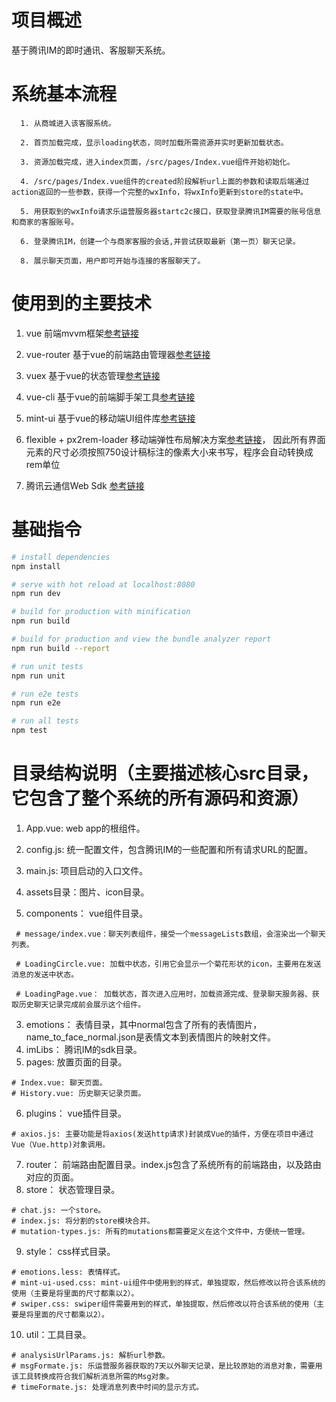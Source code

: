 # 项目概述
 基于腾讯IM的即时通讯、客服聊天系统。
 
# 系统基本流程
```
  1. 从商城进入该客服系统。
  
  2. 首页加载完成，显示loading状态，同时加载所需资源并实时更新加载状态。
  
  3. 资源加载完成，进入index页面，/src/pages/Index.vue组件开始初始化。
  
  4. /src/pages/Index.vue组件的created阶段解析url上面的参数和读取后端通过action返回的一些参数，获得一个完整的wxInfo，将wxInfo更新到store的state中。
  
  5. 用获取到的wxInfo请求乐运营服务器startc2c接口，获取登录腾讯IM需要的账号信息和商家的客服账号。
  
  6. 登录腾讯IM，创建一个与商家客服的会话,并尝试获取最新（第一页）聊天记录。
  
  8. 展示聊天页面，用户即可开始与连接的客服聊天了。
```  

# 使用到的主要技术
1. vue 前端mvvm框架[参考链接](https://cn.vuejs.org/)

2. vue-router 基于vue的前端路由管理器[参考链接](https://router.vuejs.org/zh/installation.html)
3. vuex 基于vue的状态管理[参考链接](https://vuex.vuejs.org/zh/guide/)
4. vue-cli 基于vue的前端脚手架工具[参考链接](https://github.com/vuejs/vue-cli)
5. mint-ui 基于vue的移动端UI组件库[参考链接](https://github.com/ElemeFE/mint-ui)
6. flexible + px2rem-loader 移动端弹性布局解决方案[参考链接](http://hjingren.cn/2017/06/16/%E5%9F%BA%E4%BA%8Evue-cli%E9%85%8D%E7%BD%AE%E7%A7%BB%E5%8A%A8%E7%AB%AF%E8%87%AA%E9%80%82%E5%BA%94/)，
因此所有界面元素的尺寸必须按照750设计稿标注的像素大小来书写，程序会自动转换成rem单位
7. 腾讯云通信Web Sdk [参考链接](https://cloud.tencent.com/document/product/269/1594)

# 基础指令
``` bash
# install dependencies
npm install

# serve with hot reload at localhost:8080
npm run dev

# build for production with minification
npm run build

# build for production and view the bundle analyzer report
npm run build --report

# run unit tests
npm run unit

# run e2e tests
npm run e2e

# run all tests
npm test
```
# 目录结构说明（主要描述核心src目录，它包含了整个系统的所有源码和资源）
1. App.vue: web app的根组件。

2. config.js: 统一配置文件，包含腾讯IM的一些配置和所有请求URL的配置。
3. main.js: 项目启动的入口文件。
1. assets目录：图片、icon目录。
2. components： vue组件目录。
``` 
 # message/index.vue：聊天列表组件，接受一个messageLists数组，会渲染出一个聊天列表。
 
 # LoadingCircle.vue: 加载中状态，引用它会显示一个菊花形状的icon，主要用在发送消息的发送中状态。
 
 # LoadingPage.vue： 加载状态，首次进入应用时，加载资源完成、登录聊天服务器、获取历史聊天记录完成前会展示这个组件。
```
3. emotions： 表情目录，其中normal包含了所有的表情图片，name_to_face_normal.json是表情文本到表情图片的映射文件。
4. imLibs： 腾讯IM的sdk目录。
5. pages: 放置页面的目录。
```
# Index.vue: 聊天页面。
# History.vue: 历史聊天记录页面。
```
6. plugins： vue插件目录。
```
# axios.js: 主要功能是将axios(发送http请求)封装成Vue的插件，方便在项目中通过Vue（Vue.http)对象调用。
```
7. router： 前端路由配置目录。index.js包含了系统所有的前端路由，以及路由对应的页面。
8. store： 状态管理目录。
```
# chat.js: 一个store。
# index.js: 将分割的store模块合并。
# mutation-types.js: 所有的mutations都需要定义在这个文件中，方便统一管理。
```
9. style： css样式目录。
```
# emotions.less: 表情样式。
# mint-ui-used.css: mint-ui组件中使用到的样式，单独提取，然后修改以符合该系统的使用（主要是将里面的尺寸都乘以2）。
# swiper.css: swiper组件需要用到的样式，单独提取，然后修改以符合该系统的使用（主要是将里面的尺寸都乘以2）。
```
10. util：工具目录。
```
# analysisUrlParams.js: 解析url参数。
# msgFormate.js: 乐运营服务器获取的7天以外聊天记录，是比较原始的消息对象，需要用该工具转换成符合我们解析消息所需的Msg对象。
# timeFormate.js: 处理消息列表中时间的显示方式。
```
